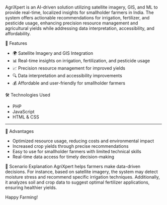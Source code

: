 AgriXpert is an AI-driven solution utilizing satellite imagery, GIS, and ML to provide real-time, localized insights for smallholder farmers in India. The system offers actionable recommendations for irrigation, fertilizer, and pesticide usage, enhancing precision resource management and agricultural yields while addressing data interpretation, accessibility, and affordability.

 🚀 Features
- 🌍 Satellite Imagery and GIS Integration
- 📊 Real-time insights on irrigation, fertilization, and pesticide usage
- 📈 Precision resource management for improved yields
- 🔍 Data interpretation and accessibility improvements
- 💰 Affordable and user-friendly for smallholder farmers


🛠 Technologies Used
- PHP
- JavaScript
- HTML & CSS

---

 🌟 Advantages
- Optimized resource usage, reducing costs and environmental impact
- Increased crop yields through precise recommendations
- Easy to use for smallholder farmers with limited technical skills
- Real-time data access for timely decision-making



 🌾 Scenario Explanation
AgriXpert helps farmers make data-driven decisions. For instance, based on satellite imagery, the system may detect moisture stress and recommend specific irrigation techniques. Additionally, it analyzes soil and crop data to suggest optimal fertilizer applications, ensuring healthier yields.

Happy Farming! 
